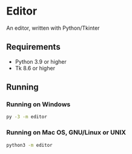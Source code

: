 # Editor

An editor, written with Python/Tkinter

## Requirements

- Python 3.9 or higher
- Tk 8.6 or higher

## Running

### Running on Windows

```sh
py -3 -m editor
```

### Running on Mac OS, GNU/Linux or UNIX

```sh
python3 -m editor
```
